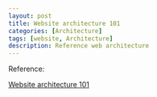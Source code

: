 ```yaml
---
layout: post
title: Website architecture 101
categories: [Architecture]
tags: [website, Architecture]
description: Reference web architecture
---
```


Reference:

[Website architecture 101](https://engineering.videoblocks.com/web-architecture-101-a3224e126947)


